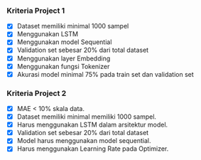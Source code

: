 ### Kriteria Project 1

- [x] Dataset memiliki minimal 1000 sampel
- [x] Menggunakan LSTM
- [x] Menggunakan model Sequential
- [x] Validation set sebesar 20% dari total dataset
- [x] Menggunakan layer Embedding
- [x] Menggunakan fungsi Tokenizer
- [x] Akurasi model minimal 75% pada train set dan validation set

### Kriteria Project 2

- [x] MAE < 10% skala data.
- [x] Dataset memiliki minimal memiliki 1000 sampel.
- [x] Harus menggunakan LSTM dalam arsitektur model.
- [x] Validation set sebesar 20% dari total dataset
- [x] Model harus menggunakan model sequential.
- [x] Harus menggunakan Learning Rate pada Optimizer.

